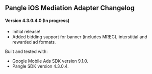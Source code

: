 ## Pangle iOS Mediation Adapter Changelog

#### Version 4.3.0.4.0 (In progress)
- Initial release!
- Added bidding support for banner (includes MREC), interstitial and rewarded ad formats.

Built and tested with:
- Google Mobile Ads SDK version 9.1.0.
- Pangle SDK version 4.3.0.4.

